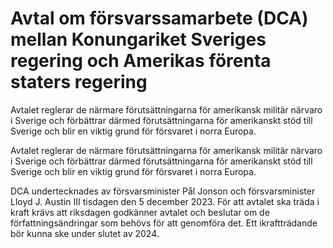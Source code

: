 # Avtal om försvarssamarbete (DCA) mellan Konungariket Sveriges regering och Amerikas förenta staters regering

Avtalet reglerar de närmare förutsättningarna för amerikansk militär närvaro i Sverige och förbättrar därmed förutsättningarna för amerikanskt stöd till Sverige och blir en viktig grund för försvaret i norra Europa.

Avtalet reglerar de närmare förutsättningarna för amerikansk militär närvaro i Sverige och förbättrar därmed förutsättningarna för amerikanskt stöd till Sverige och blir en viktig grund för försvaret i norra Europa.

DCA undertecknades av försvarsminister Pål Jonson och försvarsminister Lloyd J. Austin III tisdagen den 5 december 2023. För att avtalet ska träda i kraft krävs att riksdagen godkänner avtalet och beslutar om de författningsändringar som behövs för att genomföra det. Ett ikraftträdande bör kunna ske under slutet av 2024.

